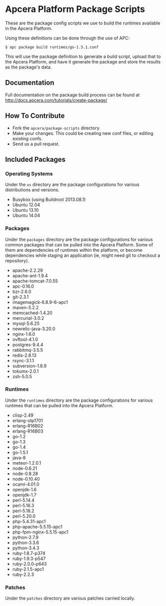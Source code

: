 # Apcera Platform Package Scripts

These are the package config scripts we use to build the runtimes available in the Apcera Platform.

Using these definitions can be done through the use of APC:

```console
$ apc package build runtimes/go-1.5.1.conf
```

This will use the package definition to generate a build script, upload that to
the Apcera Platform, and have it generate the package and store the results as the
package's data.

## Documentation

Full documentation on the package build process can be found at http://docs.apcera.com/tutorials/create-package/

## How To Contribute

* Fork the `apcera/package-scripts` directory.
* Make your changes. This could be creating new conf files, or editing existing confs.
* Send us a pull request.

## Included Packages

### Operating Systems

Under the `os` directory are the package configurations for various
distributions and versions.

* Busybox (using Buildroot 2013.08.1)
* Ubuntu 12.04
* Ubuntu 13.10
* Ubuntu 14.04

### Packages

Under the `packages` directory are the package configurations for various common
packages that can be pulled into the Apcera Platform. Some of them are dependencies of
runtimes within the platform, or become dependencies while staging an
application (ie, might need git to checkout a repository).

* apache-2.2.29
* apache-ant-1.9.4
* apache-tomcat-7.0.55
* apc-0.16.0
* bzr-2.6.0
* git-2.3.1
* imagemagick-6.8.9-6-apc1
* maven-3.2.2
* memcached-1.4.20
* mercurial-3.0.2
* mysql-5.6.25
* newrelic-java-3.20.0
* nginx-1.6.0
* ovftool-4.1.0
* postgres-9.4.4
* rabbitmq-3.5.5
* redis-2.8.13
* rsync-3.1.1
* subversion-1.8.9
* tokumx-2.0.1
* zsh-5.0.5

### Runtimes

Under the `runtimes` directory are the package configurations for various
runtimes that can be pulled into the Apcera Platform.

* clisp-2.49
* erlang-otp1701
* erlang-R16B02
* erlang-R16B03
* go-1.2
* go-1.3
* go-1.4
* go-1.5.1
* java-8
* meteor-1.2.0.1
* node-0.6.21
* node-0.8.28
* node-0.10.40
* ocaml-4.01.0
* openjdk-1.6
* openjdk-1.7
* perl-5.14.4
* perl-5.16.3
* perl-5.18.2
* perl-5.20.0
* php-5.4.31-apc1
* php-apache-5.5.15-apc1
* php-fpm-nginx-5.5.15-apc1
* python-2.7.9
* python-3.3.6
* python-3.4.3
* ruby-1.8.7-p374
* ruby-1.9.3-p547
* ruby-2.0.0-p643
* ruby-2.1.5-apc1
* ruby-2.2.3

### Patches

Under the `patches` directory are various patches carried locally.
